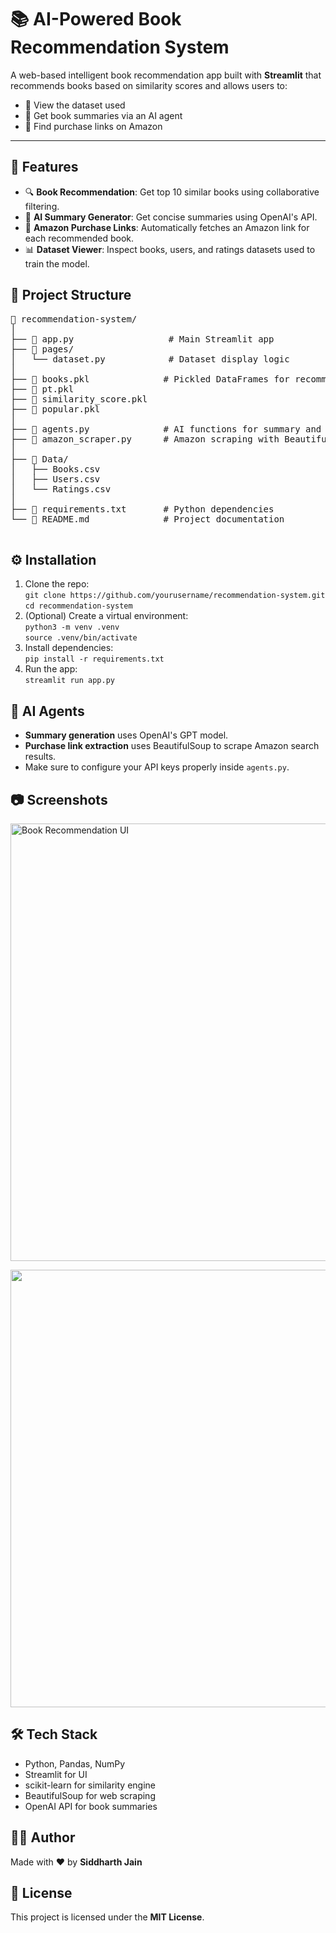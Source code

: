 <!DOCTYPE html>
<html lang="en">
<head>
  <meta charset="UTF-8" />
  <title>AI-Powered Book Recommendation System</title>
</head>
<body>
  <h1>📚 AI-Powered Book Recommendation System</h1>
  <p>
    A web-based intelligent book recommendation app built with <strong>Streamlit</strong> that recommends books based on similarity scores and allows users to:
  </p>
  <ul>
    <li>📘 View the dataset used</li>
    <li>📖 Get book summaries via an AI agent</li>
    <li>🛒 Find purchase links on Amazon</li>
  </ul>

  <hr />

  <h2>🚀 Features</h2>
  <ul>
    <li>🔍 <strong>Book Recommendation</strong>: Get top 10 similar books using collaborative filtering.</li>
    <li>🤖 <strong>AI Summary Generator</strong>: Get concise summaries using OpenAI's API.</li>
    <li>🛒 <strong>Amazon Purchase Links</strong>: Automatically fetches an Amazon link for each recommended book.</li>
    <li>📊 <strong>Dataset Viewer</strong>: Inspect books, users, and ratings datasets used to train the model.</li>
  </ul>

  <h2>📂 Project Structure</h2>
  <pre>
📁 recommendation-system/
│
├── 📄 app.py                  # Main Streamlit app
├── 📁 pages/
│   └── dataset.py            # Dataset display logic
│
├── 📄 books.pkl              # Pickled DataFrames for recommendation
├── 📄 pt.pkl
├── 📄 similarity_score.pkl
├── 📄 popular.pkl
│
├── 📄 agents.py              # AI functions for summary and purchase links
├── 📄 amazon_scraper.py      # Amazon scraping with BeautifulSoup
│
├── 📁 Data/
│   ├── Books.csv
│   ├── Users.csv
│   └── Ratings.csv
│
├── 📄 requirements.txt       # Python dependencies
└── 📄 README.md              # Project documentation
  </pre>

  <h2>⚙️ Installation</h2>
  <ol>
    <li>Clone the repo:<br />
      <code>git clone https://github.com/yourusername/recommendation-system.git</code><br />
      <code>cd recommendation-system</code>
    </li>
    <li>(Optional) Create a virtual environment:<br />
      <code>python3 -m venv .venv</code><br />
      <code>source .venv/bin/activate</code>
    </li>
    <li>Install dependencies:<br />
      <code>pip install -r requirements.txt</code>
    </li>
    <li>Run the app:<br />
      <code>streamlit run app.py</code>
    </li>
  </ol>

  <h2>🧠 AI Agents</h2>
  <ul>
    <li><strong>Summary generation</strong> uses OpenAI's GPT model.</li>
    <li><strong>Purchase link extraction</strong> uses BeautifulSoup to scrape Amazon search results.</li>
    <li>Make sure to configure your API keys properly inside <code>agents.py</code>.</li>
  </ul>

  <h2>📷 Screenshots</h2>
  <p>
    <img src="https://github.com/S-AILAB/Book-Recommender-AI/blob/main/Screenshot%202025-06-13%20at%206.00.00%E2%80%AFPM.png" alt="Book Recommendation UI" width="700" />
  </p>
  <p>
    <img src="https://github.com/S-AILAB/Book-Recommender-AI/blob/main/Screenshot%202025-06-13%20at%206.00.41%E2%80%AFPM.png" width="700" />
  </p>

  <h2>🛠 Tech Stack</h2>
  <ul>
    <li>Python, Pandas, NumPy</li>
    <li>Streamlit for UI</li>
    <li>scikit-learn for similarity engine</li>
    <li>BeautifulSoup for web scraping</li>
    <li>OpenAI API for book summaries</li>
  </ul>

  <h2>🙋‍♂️ Author</h2>
  <p>Made with ❤️ by <strong>Siddharth Jain</strong></p>

  <h2>📜 License</h2>
  <p>This project is licensed under the <strong>MIT License</strong>.</p>
</body>
</html>
